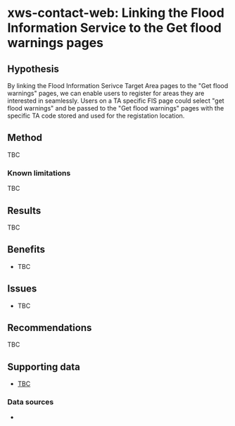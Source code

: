 # xws-contact-web: Linking the Flood Information Service to the Get flood warnings pages

## Hypothesis

By linking the Flood Information Serivce Target Area pages to the "Get flood warnings" pages, we can enable users to register for areas they are interested in seamlessly. Users on a TA specific FIS page could select "get flood warnings" and be passed to the "Get flood warnings" pages with the specific TA code stored and used for the registation location. 

## Method

TBC

### Known limitations

TBC

## Results

TBC

## Benefits

* TBC

## Issues

* TBC

## Recommendations

TBC

## Supporting data

* [TBC]()

### Data sources

* 
